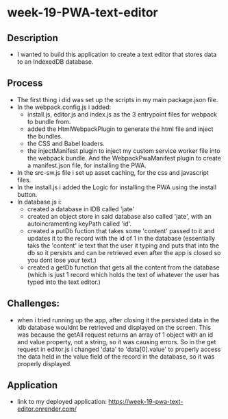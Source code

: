 # week-19-PWA-text-editor

## Description

- I wanted to build this application to create a text editor that stores data to an IndexedDB database.

## Process

- The first thing i did was set up the scripts in my main package.json file.
- In the webpack.config.js i added:
    - install.js, editor.js and index.js as the 3 entrypoint files for webpack to bundle from.
    - added the HtmlWebpackPlugin to generate the html file and inject the bundles. 
    - the CSS and Babel loaders.
    - the injectManifest plugin to inject my custom service worker file into the webpack bundle. And the WebpackPwaManifest plugin to create a manifest.json file, for installing the PWA.
- In the src-sw.js file i set up asset caching, for the css and javascript files.
- In the install.js i added the Logic for installing the PWA using the install button.
- In database.js i:
    - created a database in IDB called 'jate'
    - created an object store in said database also called 'jate', with an autoincramenting keyPath called 'id'.
    - created a putDb fuction that takes some 'content' passed to it and updates it to the record with the id of 1 in the database (essentially taks the 'content' ie text that the user it typing and puts that into the db so it persists and can be retrieved even after the app is closed so you dont lose your text.)
    - created a getDb function that gets all the content from the database (which is just 1 record which holds the text of whatever the user has typed into the text editor.)

## Challenges:
- when i tried running up the app, after closing it the persisted data in the idb database wouldnt be retrieved and displayed on the screen. This was because the getAll request returns an array of 1 object with an id and value property, not a string, so it was causing errors. So in the get request in editor.js i changed 'data' to 'data[0].value' to properly access the data held in the value field of the record in the database, so it was properly displayed.


## Application
- link to my deployed application:
https://week-19-pwa-text-editor.onrender.com/